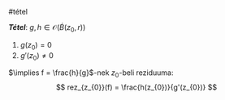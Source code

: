 #tétel

***Tétel***: $g, h \in \mathcal{O}(\dot{B}(z_{0}, r))$
1. $g(z_{0}) = 0$
2. $g'(z_{0}) \neq 0$

$\implies f = \frac{h}{g}$-nek $z_{0}$-beli reziduuma:
$$
rez_{z_{0}}(f) = \frac{h(z_{0})}{g'(z_{0})}
$$

